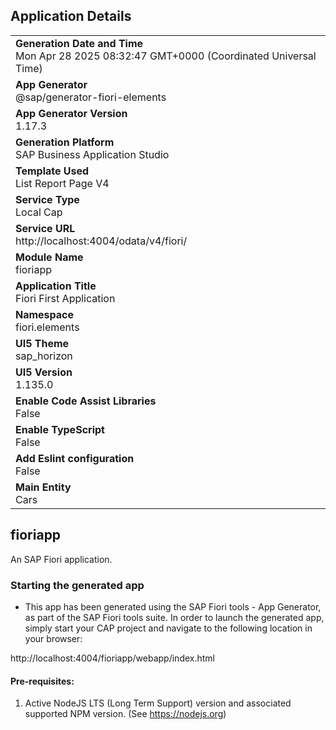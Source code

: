 ## Application Details
|               |
| ------------- |
|**Generation Date and Time**<br>Mon Apr 28 2025 08:32:47 GMT+0000 (Coordinated Universal Time)|
|**App Generator**<br>@sap/generator-fiori-elements|
|**App Generator Version**<br>1.17.3|
|**Generation Platform**<br>SAP Business Application Studio|
|**Template Used**<br>List Report Page V4|
|**Service Type**<br>Local Cap|
|**Service URL**<br>http://localhost:4004/odata/v4/fiori/|
|**Module Name**<br>fioriapp|
|**Application Title**<br>Fiori First Application|
|**Namespace**<br>fiori.elements|
|**UI5 Theme**<br>sap_horizon|
|**UI5 Version**<br>1.135.0|
|**Enable Code Assist Libraries**<br>False|
|**Enable TypeScript**<br>False|
|**Add Eslint configuration**<br>False|
|**Main Entity**<br>Cars|

## fioriapp

An SAP Fiori application.

### Starting the generated app

-   This app has been generated using the SAP Fiori tools - App Generator, as part of the SAP Fiori tools suite.  In order to launch the generated app, simply start your CAP project and navigate to the following location in your browser:

http://localhost:4004/fioriapp/webapp/index.html

#### Pre-requisites:

1. Active NodeJS LTS (Long Term Support) version and associated supported NPM version.  (See https://nodejs.org)


